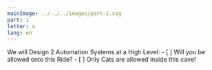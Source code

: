 ```yaml
---
mainImage: ../../../images/part-1.svg
part: 1
letter: a
lang: en
---
```


<div class="content">
We will Design 2 Automation Systems at a High Level:
- [ ] Will you be allowed onto this Ride?
- [ ] Only Cats are allowed inside this cave!

</div>
